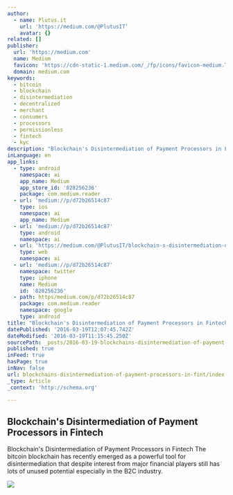 ```yaml
---
author:
  - name: Plutus.it
    url: 'https://medium.com/@PlutusIT'
    avatar: {}
related: []
publisher:
  url: 'https://medium.com'
  name: Medium
  favicon: 'https://cdn-static-1.medium.com/_/fp/icons/favicon-medium.TAS6uQ-Y7kcKgi0xjcYHXw.ico'
  domain: medium.com
keywords:
  - bitcoin
  - blockchain
  - disintermediation
  - decentralized
  - merchant
  - consumers
  - processors
  - permissionless
  - fintech
  - kyc
description: "Blockchain's Disintermediation of Payment Processors in Fintech The bitcoin blockchain has recently emerged as a powerful tool for disintermediation that despite interest from major financial players still has lots of unused potential especially in the B2C industry."
inLanguage: en
app_links:
  - type: android
    namespace: ai
    app_name: Medium
    app_store_id: '828256236'
    package: com.medium.reader
  - url: 'medium://p/d72b26514c87'
    type: ios
    namespace: ai
    app_name: Medium
  - url: 'medium://p/d72b26514c87'
    type: android
    namespace: ai
  - url: 'https://medium.com/@PlutusIT/blockchain-s-disintermediation-of-payment-processors-in-fintech-d72b26514c87'
    type: web
    namespace: ai
  - url: 'medium://p/d72b26514c87'
    namespace: twitter
    type: iphone
    name: Medium
    id: '828256236'
  - path: https/medium.com/p/d72b26514c87
    package: com.medium.reader
    namespace: google
    type: android
title: "Blockchain's Disintermediation of Payment Processors in Fintech"
datePublished: '2016-03-19T12:07:45.742Z'
dateModified: '2016-03-19T11:15:45.250Z'
sourcePath: _posts/2016-03-19-blockchains-disintermediation-of-payment-processors-in-fint.md
published: true
inFeed: true
hasPage: true
inNav: false
url: blockchains-disintermediation-of-payment-processors-in-fint/index.html
_type: Article
_context: 'http://schema.org'

---
```

<article style=""><h1>Blockchain's Disintermediation of Payment Processors in Fintech</h1><p>Blockchain's Disintermediation of Payment Processors in Fintech The bitcoin blockchain has recently emerged as a powerful tool for disintermediation that despite interest from major financial players still has lots of unused potential especially in the B2C industry.</p><img src="https://cdn-images-2.medium.com/max/2000/1*NKkTD25L5dhjIhjGjJIukQ.jpeg" /></article>